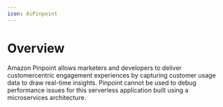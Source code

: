 ```yaml
---
icon: AiPinpoint
---
```

# Overview

Amazon Pinpoint allows marketers and developers to deliver customercentric engagement experiences by capturing customer usage data to draw real-time insights. Pinpoint cannot be used to debug performance issues for this serverless application built using a microservices architecture.